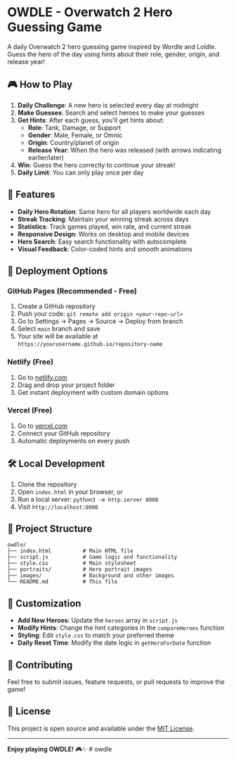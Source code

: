# OWDLE - Overwatch 2 Hero Guessing Game

A daily Overwatch 2 hero guessing game inspired by Wordle and Loldle. Guess the hero of the day using hints about their role, gender, origin, and release year!

## 🎮 How to Play

1. **Daily Challenge**: A new hero is selected every day at midnight
2. **Make Guesses**: Search and select heroes to make your guesses
3. **Get Hints**: After each guess, you'll get hints about:
   - **Role**: Tank, Damage, or Support
   - **Gender**: Male, Female, or Omnic
   - **Origin**: Country/planet of origin
   - **Release Year**: When the hero was released (with arrows indicating earlier/later)
4. **Win**: Guess the hero correctly to continue your streak!
5. **Daily Limit**: You can only play once per day

## 🎯 Features

- **Daily Hero Rotation**: Same hero for all players worldwide each day
- **Streak Tracking**: Maintain your winning streak across days
- **Statistics**: Track games played, win rate, and current streak
- **Responsive Design**: Works on desktop and mobile devices
- **Hero Search**: Easy search functionality with autocomplete
- **Visual Feedback**: Color-coded hints and smooth animations

## 🚀 Deployment Options

### GitHub Pages (Recommended - Free)
1. Create a GitHub repository
2. Push your code: `git remote add origin <your-repo-url>`
3. Go to Settings → Pages → Source → Deploy from branch
4. Select `main` branch and save
5. Your site will be available at `https://yourusername.github.io/repository-name`

### Netlify (Free)
1. Go to [netlify.com](https://netlify.com)
2. Drag and drop your project folder
3. Get instant deployment with custom domain options

### Vercel (Free)
1. Go to [vercel.com](https://vercel.com)
2. Connect your GitHub repository
3. Automatic deployments on every push

## 🛠️ Local Development

1. Clone the repository
2. Open `index.html` in your browser, or
3. Run a local server: `python3 -m http.server 8000`
4. Visit `http://localhost:8000`

## 📁 Project Structure

```
owdle/
├── index.html          # Main HTML file
├── script.js           # Game logic and functionality
├── style.css           # Main stylesheet
├── portraits/          # Hero portrait images
├── images/             # Background and other images
└── README.md           # This file
```

## 🎨 Customization

- **Add New Heroes**: Update the `heroes` array in `script.js`
- **Modify Hints**: Change the hint categories in the `compareHeroes` function
- **Styling**: Edit `style.css` to match your preferred theme
- **Daily Reset Time**: Modify the date logic in `getHeroForDate` function

## 🤝 Contributing

Feel free to submit issues, feature requests, or pull requests to improve the game!

## 📄 License

This project is open source and available under the [MIT License](LICENSE).

---

**Enjoy playing OWDLE!** 🎮✨ # owdle
